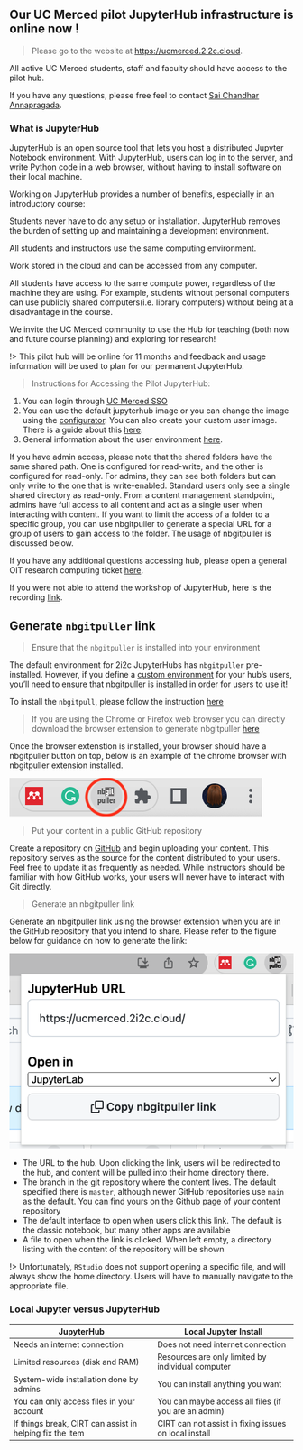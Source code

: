 ## Our UC Merced pilot JupyterHub infrastructure is online now ! <!-- {docsify-ignore} -->
> Please go to the website at  https://ucmerced.2i2c.cloud. 

All active UC Merced students, staff and faculty should have access to the pilot hub.

If you have any questions, please free feel to contact [Sai Chandhar Annapragada](sannapragada@ucmerced.edu).

### What is JupyterHub

JupyterHub is an open source tool that lets you host a distributed Jupyter Notebook environment. With JupyterHub, users can log in to the server, and write Python code in a web browser, without having to install software on their local machine.


Working on JupyterHub provides a number of benefits, especially in an introductory course:

Students never have to do any setup or installation. JupyterHub removes the burden of setting up and maintaining a development environment.

All students and instructors use the same computing environment.

Work stored in the cloud and can be accessed from any computer.

All students have access to the same compute power, regardless of the machine they are using. For example, students without personal computers can use publicly shared computers(i.e. library computers) without being at a disadvantage in the course.

We invite the UC Merced community to use the Hub for teaching (both now and future course planning) and exploring for research!

!> This pilot hub will be online for 11 months and feedback and usage information will be used to plan for our permanent JupyterHub.

> Instructions for Accessing the Pilot JupyterHub:
1. You can login through [UC Merced SSO](https://www.cilogon.org/home)
2. You can use the default jupyterhub image or you can change the image using the [configurator](https://github.com/2i2c-org/2i2c-hubs-image). You can also create your custom user image. There is a guide about this [here](https://docs.2i2c.org/en/latest/admin/howto/environment/index.html).
3. General information about the user environment [here](https://docs.2i2c.org/en/latest/admin/howto/environment/index.html).

If you have admin access, please note that the shared folders have the same shared path. One is configured for read-write, and the other is configured for read-only. For admins, they can see both folders but can only write to the one that is write-enabled. Standard users only see a single shared directory as read-only. From a content management standpoint, admins have full access to all content and act as a single user when interacting with content. If you want to limit the access of a folder to a specific group, you can use nbgitpuller to generate a special URL for a group of users to gain access to the folder. The usage of nbgitpuller is discussed below.

If you have any additional questions accessing hub, please open a general OIT research computing ticket [here](https://ucmerced.service-now.com/servicehub?id=public_kb_article&sys_id=3c3ee9ff1b67a0543a003112cd4bcb13&form_id=06da3f8edbfc08103c4d56f3ce9619f4).

If you were not able to attend the workshop of JupyterHub, here is the recording [link](https://video.ucmerced.edu/media/JupyterHub+Workshop/1_ehe8hmux).




## Generate `nbgitpuller` link <!-- {docsify-ignore} -->
> Ensure that the `nbgitpuller` is installed into your environment

The default environment for 2i2c JupyterHubs has `nbgitpuller` pre-installed. However, if you define a [custom environment](https://docs.2i2c.org/admin/howto/environment/#environment-image) for your hub’s users, you’ll need to ensure that nbgitpuller is installed in order for users to use it!

To install the `nbgitpull`, please follow the instruction [here](https://github.com/jupyterhub/nbgitpuller)

> If you are using the Chrome or Firefox web browser you can directly download the browser extension to generate nbgitpuller [here](https://github.com/yuvipanda/nbgitpuller-link-generator-webextension)

Once the browser extenstion is installed, your browser should have a nbgitpuller button on top, below is an example of the chrome browser with nbgitpuller extension installed.

![nbgitpuller github](imgs/nbgitpuller_browser.png "github with nbgitpuller")

> Put your content in a public GitHub repository

Create a repository on [GitHub](https://github.com/) and begin uploading your content. This repository serves as the source for the content distributed to your users. Feel free to update it as frequently as needed. While instructors should be familiar with how GitHub works, your users will never have to interact with Git directly.

> Generate an nbgitpuller link

Generate an nbgitpuller link using the browser extension when you are in the GitHub repository that you intend to share. Please refer to the figure below for guidance on how to generate the link:

![nbgitpuller web gen](imgs/nbgitpuller_gen.png "webgen with nbgitpuller")

* The URL to the hub. Upon clicking the link, users will be redirected to the hub, and content will be pulled into their home directory there. 
* The branch in the git repository where the content lives. The default specified there is `master`, although newer GitHub repositories use `main` as the default. You can find yours on the Github page of your content repository
* The default interface to open when users click this link. The default is the classic notebook, but many other apps are available
* A file to open when the link is clicked. When left empty, a directory listing with the content of the repository will be shown

!> Unfortunately, `RStudio` does not support opening a specific file, and will always show the home directory. Users will have to manually navigate to the appropriate file.

### Local Jupyter versus JupyterHub

| JupyterHub | Local Jupyter Install |
|--------------| --------------------|
| Needs an internet connection | Does not need internet connection |
| Limited resources (disk and RAM) | Resources are only limited by individual computer |
| System-wide installation done by admins| You can install anything you want |
| You can only access files in your account | You can maybe access all files (if you are an admin) |
| If things break, CIRT can assist in helping fix the item | CIRT can not assist in fixing issues on local install |